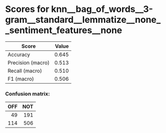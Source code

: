 # Scores for knn__bag_of_words__3-gram__standard__lemmatize__none__sentiment_features__none
|      Score      |Value|
|-----------------|----:|
|Accuracy         |0.645|
|Precision (macro)|0.513|
|Recall (macro)   |0.510|
|F1 (macro)       |0.506|

### Confusion matrix:
|OFF|NOT|
|--:|--:|
| 49|191|
|114|506|
